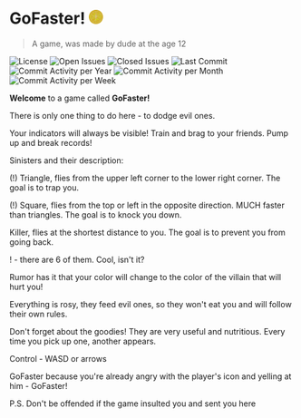 # GoFaster! <img src='https://github.com/Lev-Kostylev/GoFaster/blob/b88d25431a468dcb9646e62ab8f3a6826b310819/player.png' width=5% />

>A game, was made by dude at the age 12
>
![License](https://img.shields.io/github/license/Lev-Kostylev/GoFaster)
![Open Issues](https://img.shields.io/github/issues-raw/Lev-Kostylev/GoFaster)
![Closed Issues](https://img.shields.io/github/issues-closed-raw/Lev-Kostylev/GoFaster)
![Last Commit](https://img.shields.io/github/last-commit/Lev-Kostylev/GoFaster)
![Commit Activity per Year](https://img.shields.io/github/commit-activity/y/Lev-Kostylev/GoFaster)
![Commit Activity per Month](https://img.shields.io/github/commit-activity/m/Lev-Kostylev/GoFaster)
![Commit Activity per Week](https://img.shields.io/github/commit-activity/w/Lev-Kostylev/GoFaster)

__Welcome__ to a game called __GoFaster!__

There is only one thing to do here - to dodge evil ones.

Your indicators will always be visible! Train and brag to your friends. Pump up and break records!

Sinisters and their description:

(!) Triangle, flies from the upper left corner to the lower right corner. The goal is to trap you.

(!) Square, flies from the top or left in the opposite direction. MUCH faster than triangles. The goal is to knock you down.

Killer, flies at the shortest distance to you. The goal is to prevent you from going back.

! - there are 6 of them. Cool, isn't it?

Rumor has it that your color will change to the color of the villain that will hurt you!

Everything is rosy, they feed evil ones, so they won't eat you and will follow their own rules.

Don't forget about the goodies! They are very useful and nutritious. Every time you pick up one, another appears.

Control - WASD or arrows

GoFaster because you're already angry with the player's icon and yelling at him - GoFaster!

P.S. Don't be offended if the game insulted you and sent you here
